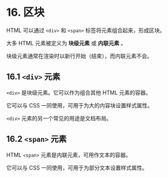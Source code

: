 # 16. 区块

HTML 可以通过 `<div>` 和 `<span>` 标签将元素组合起来，形成区块。  

大多 HTML 元素被定义为 **块级元素** 或 **内联元素** 。  

块级元素通常在渲染时以新行开始（结束），而内联元素不会。  

## 16.1 `<div>` 元素

`<div>` 是块级元素。它可以作为组合其他 HTML 元素的容器。  

它可以与 CSS 一同使用，可用于为大的内容块设置样式属性。  

`<div>` 元素的另一个常见的用途是文档布局。  

## 16.2 `<span>` 元素

HTML `<span>` 元素是内联元素，可用作文本的容器。  

它可以与 CSS 一同使用，可用于为部分文本设置样式属性。  
